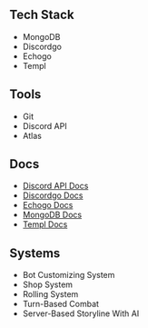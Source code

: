 ## Tech Stack
- MongoDB
- Discordgo
- Echogo
- Templ

## Tools
- Git
- Discord API
- Atlas

## Docs
- [Discord API Docs](https://discord.com/developers/docs/intro)
- [Discordgo Docs](https://pkg.go.dev/github.com/bwmarrin/discordgo#pkg-overview)
- [Echogo Docs](https://echo.labstack.com/docs)
- [MongoDB Docs](https://www.mongodb.com/docs/drivers/go/current/)
- [Templ Docs](https://templ.guide/)

## Systems
- Bot Customizing System
- Shop System
- Rolling System
- Turn-Based Combat
- Server-Based Storyline With AI 


